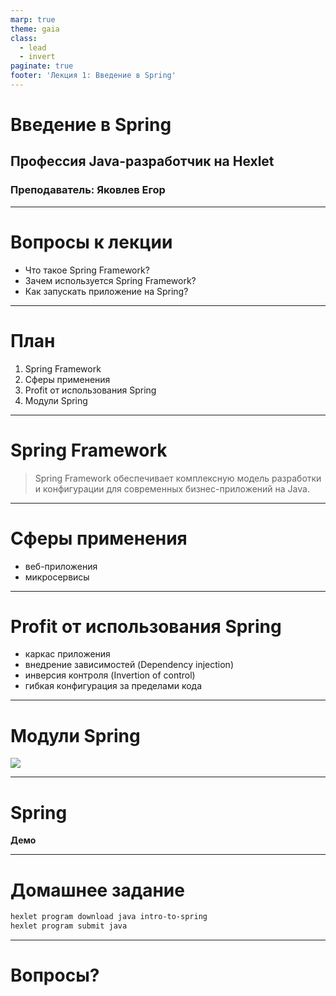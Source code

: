 ```yaml
---
marp: true
theme: gaia
class:
  - lead
  - invert
paginate: true
footer: 'Лекция 1: Введение в Spring'
---
```


# Введение в Spring
## Профессия Java-разработчик на Hexlet
### Преподаватель: Яковлев Егор
<!-- _color: white -->
<!-- _color: white -->

---

# Вопросы к лекции

* Что такое Spring Framework?
* Зачем используется Spring Framework?
* Как запускать приложение на Spring?

---
# План

1. Spring Framework
2. Сферы применения
3. Profit от использования Spring
4. Модули Spring

---

# Spring Framework

> Spring Framework обеспечивает комплексную модель разработки и конфигурации для современных бизнес-приложений на Java.

---

# Сферы применения

* веб-приложения
* микросервисы

---

# Profit от использования Spring

* каркас приложения
* внедрение зависимостей (Dependency injection)
* инверсия контроля (Invertion of control)
* гибкая конфигурация за пределами кода

---
# Модули Spring

![](../../../../../../Documents/hexlet/spring/spring.png)

---

# Spring

**Демо**

---
# Домашнее задание
 
```bash
hexlet program download java intro-to-spring
hexlet program submit java
```

---

# Вопросы?